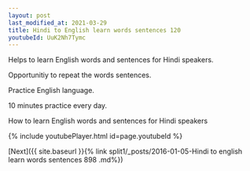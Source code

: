 ```yaml
---
layout: post
last_modified_at: 2021-03-29
title: Hindi to English learn words sentences 120 
youtubeId: UuK2Nh7Tymc
---
```

 
 
Helps to learn English words and sentences for Hindi speakers.

Opportunitiy to repeat the words sentences. 

Practice English language. 
 
10 minutes practice every day. 
 
How to learn English words and sentences for Hindi speakers 
 
{% include youtubePlayer.html id=page.youtubeId %}
 
 
[Next]({{ site.baseurl }}{% link  split1/_posts/2016-01-05-Hindi to english learn words sentences 898 .md%})
 
